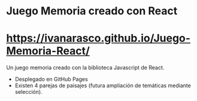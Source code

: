 # Juego Memoria creado con React
https://ivanarasco.github.io/Juego-Memoria-React/
=======
Un juego memoria creado con la biblioteca Javascript de React.
- Desplegado en GitHub Pages
- Existen 4 parejas de paisajes (futura ampliación de temáticas mediante selección).

